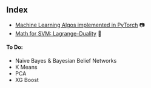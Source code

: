 ## Index
- [Machine Learning Algos implemented in PyTorch](https://youtu.be/rLOyrWV8gmA)  📷
- [Math for SVM: Lagrange-Duality](https://www.svm-tutorial.com/2016/09/duality-lagrange-multipliers/)  📓


#### To Do:
- Naive Bayes & Bayesian Belief Networks
- K Means
- PCA
- XG Boost
